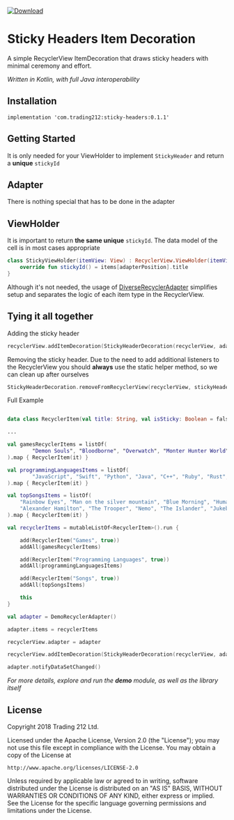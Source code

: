 [ ![Download](https://api.bintray.com/packages/trading-212/maven/sticky-headers/images/download.svg) ](https://bintray.com/trading-212/maven/sticky-headers/_latestVersion)

# Sticky Headers Item Decoration

A simple RecyclerView ItemDecoration that draws sticky headers with minimal ceremony and effort.

*Written in Kotlin, with full Java interoperability*

## Installation

```
implementation 'com.trading212:sticky-headers:0.1.1'
```

## Getting Started

It is only needed for your ViewHolder to implement `StickyHeader` and return a **unique** `stickyId`

## Adapter
There is nothing special that has to be done in the adapter

## ViewHolder

It is important to return **the same unique** `stickyId`. The data model of the cell is in most cases appropriate

```kotlin
class StickyViewHolder(itemView: View) : RecyclerView.ViewHolder(itemView), StickyHeader {
    override fun stickyId() = items[adapterPosition].title
}
```

Although it's not needed, the usage of [DiverseRecyclerAdapter](https://github.com/Trading212/DiverseRecyclerAdapter) simplifies setup and separates the logic of each item type in the RecyclerView.

## Tying it all together

Adding the sticky header
```kotlin
recyclerView.addItemDecoration(StickyHeaderDecoration(recyclerView, adapter))
```

Removing the sticky header. Due to the need to add additional listeners to the RecyclerView you should **always** use the static helper method, so we can clean up after ourselves
```kotlin
StickyHeaderDecoration.removeFromRecyclerView(recyclerView, stickyHeaderDecoration)
```

Full Example
```kotlin

data class RecyclerItem(val title: String, val isSticky: Boolean = false)

...

val gamesRecyclerItems = listOf(
        "Demon Souls", "Bloodborne", "Overwatch", "Monter Hunter World", "God of War", "WoW", "LoL", "OSU!", "Horizon", "Zelda", "CS"
).map { RecyclerItem(it) }

val programmingLanguagesItems = listOf(
        "JavaScript", "Swift", "Python", "Java", "C++", "Ruby", "Rust", "Lisp (EW.)", "Haskell", "F#", "SQL", "C#"
).map { RecyclerItem(it) }

val topSongsItems = listOf(
    "Rainbow Eyes", "Man on the silver mountain", "Blue Morning", "Human", "Try it out", "Sitting on the dock",
    "Alexander Hamilton", "The Trooper", "Nemo", "The Islander", "Jukebox Hero"
).map { RecyclerItem(it) }

val recyclerItems = mutableListOf<RecyclerItem>().run {

    add(RecyclerItem("Games", true))
    addAll(gamesRecyclerItems)

    add(RecyclerItem("Programming Languages", true))
    addAll(programmingLanguagesItems)

    add(RecyclerItem("Songs", true))
    addAll(topSongsItems)

    this
}

val adapter = DemoRecyclerAdapter()

adapter.items = recyclerItems

recyclerView.adapter = adapter

recyclerView.addItemDecoration(StickyHeaderDecoration(recyclerView, adapter))

adapter.notifyDataSetChanged()
```

*For more details, explore and run the **demo** module, as well as the library itself*

## License

Copyright 2018 Trading 212 Ltd.

Licensed under the Apache License, Version 2.0 (the "License");
you may not use this file except in compliance with the License.
You may obtain a copy of the License at

    http://www.apache.org/licenses/LICENSE-2.0

Unless required by applicable law or agreed to in writing, software
distributed under the License is distributed on an "AS IS" BASIS,
WITHOUT WARRANTIES OR CONDITIONS OF ANY KIND, either express or implied.
See the License for the specific language governing permissions and
limitations under the License.
